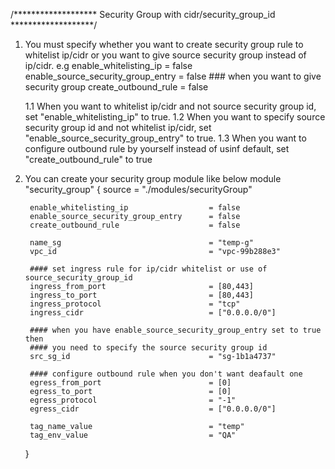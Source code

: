 /******************* Security Group with cidr/security_group_id *******************/
1. You must specify whether you want to create security group rule to whitelist ip/cidr or
   you want to give source security group instead of ip/cidr.
    e.g
      enable_whitelisting_ip                  = false    
      enable_source_security_group_entry      = false   ### when you want to give security group
      create_outbound_rule                    = false
    
    1.1 When you want to whitelist ip/cidr and not source security group id, 
        set "enable_whitelisting_ip" to true.
    1.2 When you want to specify source security group id and not whitelist ip/cidr, 
        set "enable_source_security_group_entry" to true.
    1.3 When you want to configure outbound rule by yourself instead of usinf default,
        set "create_outbound_rule" to true


2. You can create your security group module like below
    module "security_group" {
        source                                  = "./modules/securityGroup"

        enable_whitelisting_ip                  = false
        enable_source_security_group_entry      = false
        create_outbound_rule                    = false

        name_sg                                 = "temp-g"
        vpc_id                                  = "vpc-99b288e3" 
        
        #### set ingress rule for ip/cidr whitelist or use of source_security_group_id
        ingress_from_port                       = [80,443]
        ingress_to_port                         = [80,443] 
        ingress_protocol                        = "tcp"
        ingress_cidr                            = ["0.0.0.0/0"]

        #### when you have enable_source_security_group_entry set to true then
        #### you need to specify the source security group id
        src_sg_id                               = "sg-1b1a4737"

        #### configure outbound rule when you don't want deafault one 
        egress_from_port                        = [0] 
        egress_to_port                          = [0]
        egress_protocol                         = "-1" 
        egress_cidr                             = ["0.0.0.0/0"]

        tag_name_value                          = "temp"
        tag_env_value                           = "QA"
    }